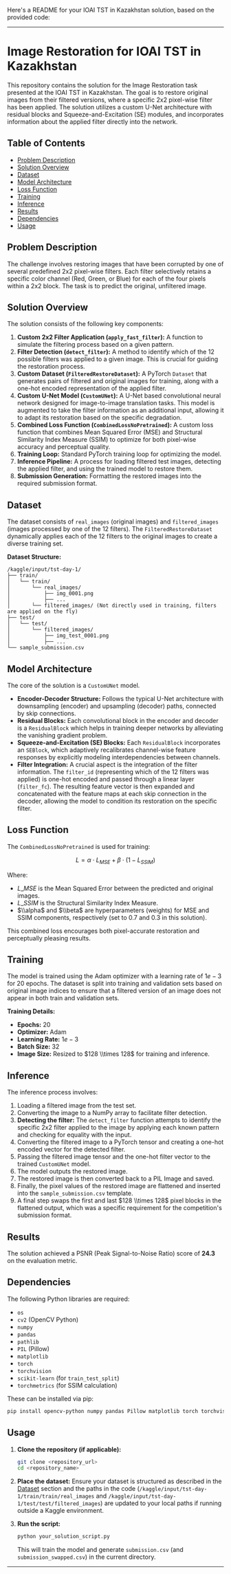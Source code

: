 Here's a README for your IOAI TST in Kazakhstan solution, based on the provided code:

-----

# Image Restoration for IOAI TST in Kazakhstan

This repository contains the solution for the Image Restoration task presented at the IOAI TST in Kazakhstan. The goal is to restore original images from their filtered versions, where a specific 2x2 pixel-wise filter has been applied. The solution utilizes a custom U-Net architecture with residual blocks and Squeeze-and-Excitation (SE) modules, and incorporates information about the applied filter directly into the network.

## Table of Contents

  - [Problem Description](https://www.google.com/search?q=%23problem-description)
  - [Solution Overview](https://www.google.com/search?q=%23solution-overview)
  - [Dataset](https://www.google.com/search?q=%23dataset)
  - [Model Architecture](https://www.google.com/search?q=%23model-architecture)
  - [Loss Function](https://www.google.com/search?q=%23loss-function)
  - [Training](https://www.google.com/search?q=%23training)
  - [Inference](https://www.google.com/search?q=%23inference)
  - [Results](https://www.google.com/search?q=%23results)
  - [Dependencies](https://www.google.com/search?q=%23dependencies)
  - [Usage](https://www.google.com/search?q=%23usage)

## Problem Description

The challenge involves restoring images that have been corrupted by one of several predefined 2x2 pixel-wise filters. Each filter selectively retains a specific color channel (Red, Green, or Blue) for each of the four pixels within a 2x2 block. The task is to predict the original, unfiltered image.

## Solution Overview

The solution consists of the following key components:

1.  **Custom 2x2 Filter Application (`apply_fast_filter`):** A function to simulate the filtering process based on a given pattern.
2.  **Filter Detection (`detect_filter`):** A method to identify which of the 12 possible filters was applied to a given image. This is crucial for guiding the restoration process.
3.  **Custom Dataset (`FilteredRestoreDataset`):** A PyTorch `Dataset` that generates pairs of filtered and original images for training, along with a one-hot encoded representation of the applied filter.
4.  **Custom U-Net Model (`CustomUNet`):** A U-Net based convolutional neural network designed for image-to-image translation tasks. This model is augmented to take the filter information as an additional input, allowing it to adapt its restoration based on the specific degradation.
5.  **Combined Loss Function (`CombinedLossNoPretrained`):** A custom loss function that combines Mean Squared Error (MSE) and Structural Similarity Index Measure (SSIM) to optimize for both pixel-wise accuracy and perceptual quality.
6.  **Training Loop:** Standard PyTorch training loop for optimizing the model.
7.  **Inference Pipeline:** A process for loading filtered test images, detecting the applied filter, and using the trained model to restore them.
8.  **Submission Generation:** Formatting the restored images into the required submission format.

## Dataset

The dataset consists of `real_images` (original images) and `filtered_images` (images processed by one of the 12 filters). The `FilteredRestoreDataset` dynamically applies each of the 12 filters to the original images to create a diverse training set.

**Dataset Structure:**

```
/kaggle/input/tst-day-1/
├── train/
│   └── train/
│       └── real_images/
│           ├── img_0001.png
│           ├── ...
│       └── filtered_images/ (Not directly used in training, filters are applied on the fly)
├── test/
│   └── test/
│       └── filtered_images/
│           ├── img_test_0001.png
│           ├── ...
└── sample_submission.csv
```

## Model Architecture

The core of the solution is a `CustomUNet` model.

  * **Encoder-Decoder Structure:** Follows the typical U-Net architecture with downsampling (encoder) and upsampling (decoder) paths, connected by skip connections.
  * **Residual Blocks:** Each convolutional block in the encoder and decoder is a `ResidualBlock` which helps in training deeper networks by alleviating the vanishing gradient problem.
  * **Squeeze-and-Excitation (SE) Blocks:** Each `ResidualBlock` incorporates an `SEBlock`, which adaptively recalibrates channel-wise feature responses by explicitly modeling interdependencies between channels.
  * **Filter Integration:** A crucial aspect is the integration of the filter information. The `filter_id` (representing which of the 12 filters was applied) is one-hot encoded and passed through a linear layer (`filter_fc`). The resulting feature vector is then expanded and concatenated with the feature maps at each skip connection in the decoder, allowing the model to condition its restoration on the specific filter.

## Loss Function

The `CombinedLossNoPretrained` is used for training:

$$L = \alpha \cdot L_{MSE} + \beta \cdot (1 - L_{SSIM})$$

Where:

  * $L\_{MSE}$ is the Mean Squared Error between the predicted and original images.
  * $L\_{SSIM}$ is the Structural Similarity Index Measure.
  * $\\alpha$ and $\\beta$ are hyperparameters (weights) for MSE and SSIM components, respectively (set to 0.7 and 0.3 in this solution).

This combined loss encourages both pixel-accurate restoration and perceptually pleasing results.

## Training

The model is trained using the Adam optimizer with a learning rate of $1e-3$ for 20 epochs. The dataset is split into training and validation sets based on original image indices to ensure that a filtered version of an image does not appear in both train and validation sets.

**Training Details:**

  * **Epochs:** 20
  * **Optimizer:** Adam
  * **Learning Rate:** $1e-3$
  * **Batch Size:** 32
  * **Image Size:** Resized to $128 \\times 128$ for training and inference.

## Inference

The inference process involves:

1.  Loading a filtered image from the test set.
2.  Converting the image to a NumPy array to facilitate filter detection.
3.  **Detecting the filter:** The `detect_filter` function attempts to identify the specific 2x2 filter applied to the image by applying each known pattern and checking for equality with the input.
4.  Converting the filtered image to a PyTorch tensor and creating a one-hot encoded vector for the detected filter.
5.  Passing the filtered image tensor and the one-hot filter vector to the trained `CustomUNet` model.
6.  The model outputs the restored image.
7.  The restored image is then converted back to a PIL Image and saved.
8.  Finally, the pixel values of the restored image are flattened and inserted into the `sample_submission.csv` template.
9.  A final step swaps the first and last $128 \\times 128$ pixel blocks in the flattened output, which was a specific requirement for the competition's submission format.

## Results

The solution achieved a PSNR (Peak Signal-to-Noise Ratio) score of **24.3** on the evaluation metric.

## Dependencies

The following Python libraries are required:

  * `os`
  * `cv2` (OpenCV Python)
  * `numpy`
  * `pandas`
  * `pathlib`
  * `PIL` (Pillow)
  * `matplotlib`
  * `torch`
  * `torchvision`
  * `scikit-learn` (for `train_test_split`)
  * `torchmetrics` (for SSIM calculation)

These can be installed via pip:

```bash
pip install opencv-python numpy pandas Pillow matplotlib torch torchvision scikit-learn torchmetrics
```

## Usage

1.  **Clone the repository (if applicable):**

    ```bash
    git clone <repository_url>
    cd <repository_name>
    ```

2.  **Place the dataset:** Ensure your dataset is structured as described in the [Dataset](https://www.google.com/search?q=%23dataset) section and the paths in the code (`/kaggle/input/tst-day-1/train/train/real_images` and `/kaggle/input/tst-day-1/test/test/filtered_images`) are updated to your local paths if running outside a Kaggle environment.

3.  **Run the script:**

    ```bash
    python your_solution_script.py
    ```

    This will train the model and generate `submission.csv` (and `submission_swapped.csv`) in the current directory.

-----
